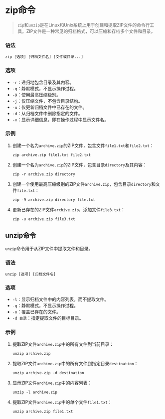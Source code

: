 # zip命令

> `zip`和`unzip`是在Linux和Unix系统上用于创建和提取ZIP文件的命令行工具。ZIP文件是一种常见的归档格式，可以压缩和存档多个文件和目录。

### 语法

```
zip [选项] [归档文件名] [文件或目录...]
```

### 选项

- `-r`：递归地包含目录及其内容。
- `-q`：静默模式，不显示操作过程。
- `-9`：使用最高压缩级别。
- `-j`：仅压缩文件，不包含目录结构。
- `-u`：仅更新归档文件中已存在的文件。
- `-d`：从归档文件中删除指定的文件。
- `-v`：显示详细信息，即在操作过程中显示文件名。

### 示例

1. 创建一个名为`archive.zip`的ZIP文件，包含文件`file1.txt`和`file2.txt`：

   ```
   zip archive.zip file1.txt file2.txt
   ```

2. 创建一个名为`archive.zip`的ZIP文件，包含目录`directory`及其内容：

   ```
   zip -r archive.zip directory
   ```

3. 创建一个使用最高压缩级别的ZIP文件`archive.zip`，包含目录`directory`和文件`file.txt`：

   ```
   zip -9 archive.zip directory file.txt
   ```

4. 更新已存在的ZIP文件`archive.zip`，添加文件`file3.txt`：

   ```
   zip -u archive.zip file3.txt
   ```

## unzip命令

`unzip`命令用于从ZIP文件中提取文件和目录。

### 语法

```
unzip [选项] [归档文件名]
```

### 选项

- `-l`：显示归档文件中的内容列表，而不提取文件。
- `-q`：静默模式，不显示操作过程。
- `-o`：覆盖已存在的文件。
- `-d 目录`：指定提取文件的目标目录。

### 示例

1. 提取ZIP文件`archive.zip`中的所有文件到当前目录：

   ```
   unzip archive.zip
   ```

2. 提取ZIP文件`archive.zip`中的所有文件到指定目录`destination`：

   ```
   unzip archive.zip -d destination
   ```

3. 显示ZIP文件`archive.zip`中的内容列表：

   ```
   unzip -l archive.zip
   ```

4. 提取ZIP文件`archive.zip`中的单个文件`file1.txt`：

   ```
   unzip archive.zip file1.txt
   ```

